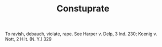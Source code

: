 ---
title: Constuprate
letter: C
permalink: "/definitions/bld-constuprate.html"
body: To ravish, debauch, violate, rape. See Harper v. Delp, 3 Ind. 230; Koenig v.
  Nott, 2 Hilt. (N. Y.) 329
published_at: '2018-07-07'
source: Black's Law Dictionary 2nd Ed (1910)
layout: post
---